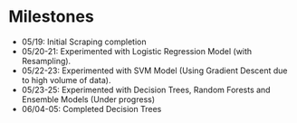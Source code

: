 # Milestones

- 05/19: Initial Scraping completion
- 05/20-21: Experimented with Logistic Regression Model (with Resampling).
- 05/22-23: Experimented with SVM Model (Using Gradient Descent due to high volume of data).
- 05/23-25: Experimented with Decision Trees, Random Forests and Ensemble Models (Under progress)
- 06/04-05: Completed Decision Trees

